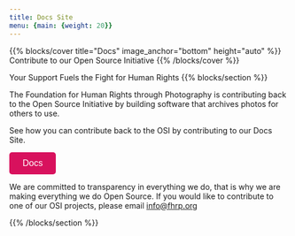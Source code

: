 ```yaml
---
title: Docs Site
menu: {main: {weight: 20}}
---
```

{{% blocks/cover title="Docs" image_anchor="bottom" height="auto" %}}
Contribute to our Open Source Initiative
{{% /blocks/cover %}}

Your Support Fuels the Fight for Human Rights
{{% blocks/section %}}

The Foundation for Human Rights through Photography is contributing back to the Open Source Initiative by building software that archives photos for others to use.

See how you can contribute back to the OSI by contributing to our Docs Site.

<p><a class="dbox-donation-page-button" href="https://github.com/TFFHRTP/tffhrtp-docs-3.0" style="background: rgb(216, 17, 93); color: rgb(255, 255, 255); text-decoration: none; font-family: Verdana, sans-serif; display: flex; font-size: 16px; padding: 8px 24px; border-radius: 5px; gap: 8px; width: fit-content; line-height: 24px;">Docs</a></p>

We are committed to transparency in everything we do, that is why we are making everything we do Open Source. If you would like to contribute to one of our OSI projects, please email [info@fhrp.org](mailto@fhrp.org)

{{% /blocks/section %}}